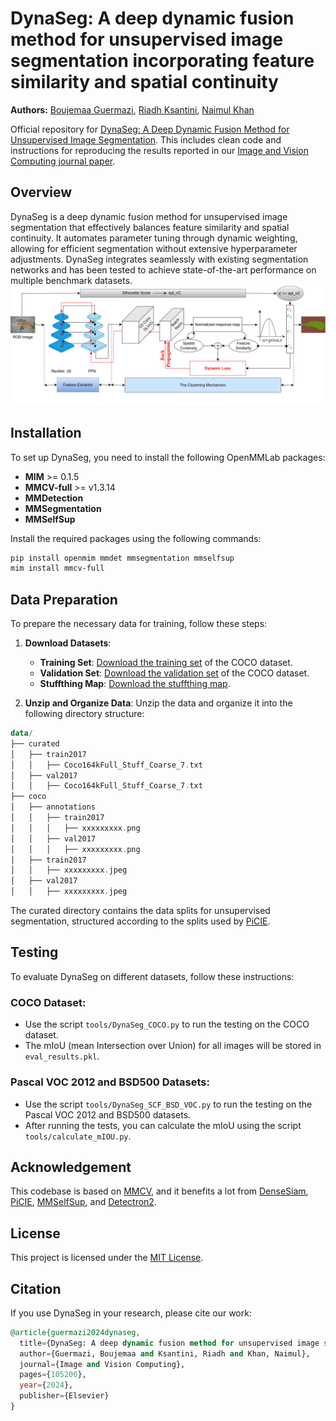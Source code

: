 # DynaSeg: A deep dynamic fusion method for unsupervised image segmentation incorporating feature similarity and spatial continuity

**Authors:** [Boujemaa Guermazi](mailto:bguermazi@torontomu.ca), [Riadh Ksantini](mailto:rksantini@uob.edu.bh), [Naimul Khan](mailto:n77khan@torontomu.ca )


Official repository for [DynaSeg: A Deep Dynamic Fusion Method for Unsupervised Image Segmentation](https://doi.org/10.1016/j.imavis.2024.105206). This includes clean code and instructions for reproducing the results reported in our [Image and Vision Computing journal paper](https://doi.org/10.1016/j.imavis.2024.105206).

## Overview
DynaSeg is a deep dynamic fusion method for unsupervised image segmentation that effectively balances feature similarity and spatial continuity. It automates parameter tuning through dynamic weighting, allowing for efficient segmentation without extensive hyperparameter adjustments. DynaSeg integrates seamlessly with existing segmentation networks and has been tested to achieve state-of-the-art performance on multiple benchmark datasets.
![Alt text](assets/DynamicWeightingSchemeforUnsupervisedImageSegmentation.png)
## Installation
To set up DynaSeg, you need to install the following OpenMMLab packages:

- **MIM** >= 0.1.5
- **MMCV-full** >= v1.3.14
- **MMDetection**
- **MMSegmentation**
- **MMSelfSup**

Install the required packages using the following commands:

```bash
pip install openmim mmdet mmsegmentation mmselfsup
mim install mmcv-full
``` 

## Data Preparation
To prepare the necessary data for training, follow these steps:

1. **Download Datasets**:
   - **Training Set**: [Download the training set](http://images.cocodataset.org/zips/train2017.zip) of the COCO dataset.
   - **Validation Set**: [Download the validation set](http://images.cocodataset.org/zips/val2017.zip) of the COCO dataset.
   - **Stuffthing Map**: [Download the stuffthing map](http://calvin.inf.ed.ac.uk/wp-content/uploads/data/cocostuffdataset/stuffthingmaps_trainval2017.zip).

2. **Unzip and Organize Data**: Unzip the data and organize it into the following directory structure:

```kotlin
data/
├── curated
│   ├── train2017
│   │   ├── Coco164kFull_Stuff_Coarse_7.txt
│   ├── val2017
│   │   ├── Coco164kFull_Stuff_Coarse_7.txt
├── coco
│   ├── annotations
│   │   ├── train2017
│   │   │   ├── xxxxxxxxx.png
│   │   ├── val2017
│   │   │   ├── xxxxxxxxx.png
│   ├── train2017
│   │   ├── xxxxxxxxx.jpeg
│   ├── val2017
│   │   ├── xxxxxxxxx.jpeg
``` 

The curated directory contains the data splits for unsupervised segmentation, structured according to the splits used by [PiCIE](https://github.com/janghyuncho/PiCIE).

## Testing
To evaluate DynaSeg on different datasets, follow these instructions:

### COCO Dataset:
- Use the script `tools/DynaSeg_COCO.py` to run the testing on the COCO dataset.
- The mIoU (mean Intersection over Union) for all images will be stored in `eval_results.pkl`.

### Pascal VOC 2012 and BSD500 Datasets:
- Use the script `tools/DynaSeg_SCF_BSD_VOC.py` to run the testing on the Pascal VOC 2012 and BSD500 datasets.
- After running the tests, you can calculate the mIoU using the script `tools/calculate_mIOU.py`.

## Acknowledgement
This codebase is based on [MMCV](https://github.com/open-mmlab/mmcv), and it benefits a lot from [DenseSiam](https://github.com/ZwwWayne/DenseSiam), [PiCIE](https://github.com/janghyuncho/PiCIE), [MMSelfSup](https://github.com/open-mmlab/mmselfsup), and [Detectron2](https://github.com/facebookresearch/detectron2).


## License
This project is licensed under the [MIT License](LICENSE).
## Citation
If you use DynaSeg in your research, please cite our work:
```sql
@article{guermazi2024dynaseg,
  title={DynaSeg: A deep dynamic fusion method for unsupervised image segmentation incorporating feature similarity and spatial continuity},
  author={Guermazi, Boujemaa and Ksantini, Riadh and Khan, Naimul},
  journal={Image and Vision Computing},
  pages={105206},
  year={2024},
  publisher={Elsevier}
}
```
